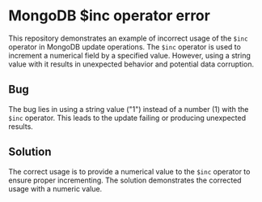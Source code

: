 # MongoDB $inc operator error

This repository demonstrates an example of incorrect usage of the `$inc` operator in MongoDB update operations. The `$inc` operator is used to increment a numerical field by a specified value. However, using a string value with it results in unexpected behavior and potential data corruption.

## Bug
The bug lies in using a string value ("1") instead of a number (1) with the `$inc` operator. This leads to the update failing or producing unexpected results. 

## Solution
The correct usage is to provide a numerical value to the `$inc` operator to ensure proper incrementing. The solution demonstrates the corrected usage with a numeric value.
